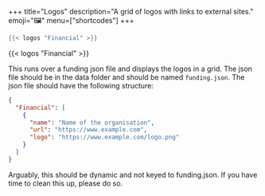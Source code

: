 +++
title="Logos"
description="A grid of logos with links to external sites."
emoji="🖼️"
menu=["shortcodes"]
+++

```go
{{< logos "Financial" >}}
```

{{< logos "Financial" >}}

This runs over a funding json file and displays the logos in a grid. The json file should be in the data folder and should be named `funding.json`. The json file should have the following structure:

```json
{
  "Financial": [
    {
      "name": "Name of the organisation",
      "url": "https://www.example.com",
      "logo": "https://www.example.com/logo.png"
    }
  ]
}
```

Arguably, this should be dynamic and not keyed to funding.json. If you have time to clean this up, please do so.
